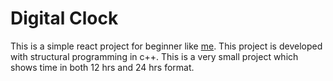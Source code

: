 # Digital Clock

This is a simple react project for beginner like [me](https://github.com/aimalexe). This project is developed with structural programming in c++.
This is a very small project which shows time in both 12 hrs and 24 hrs format.